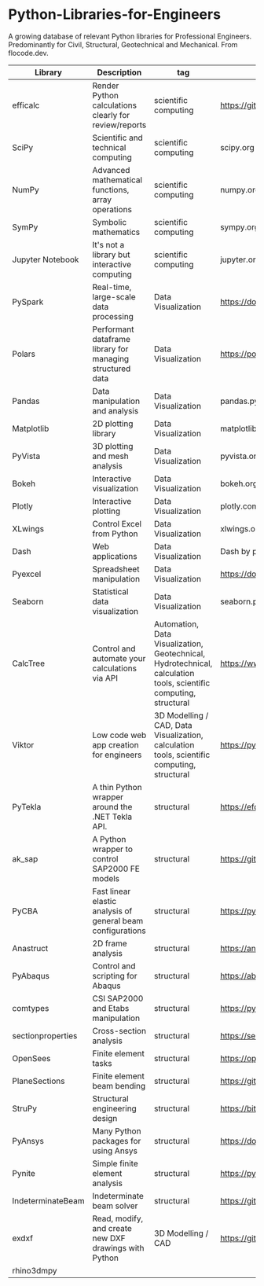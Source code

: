 # Python-Libraries-for-Engineers
A growing database of relevant Python libraries for Professional Engineers. Predominantly for Civil, Structural, Geotechnical and Mechanical. From flocode.dev.

| Library | Description                                                          | tag | Link |
|---------|----------------------------------------------------------------------|-----|------|
| efficalc | Render Python calculations clearly for review/reports | scientific computing | https://github.com/youandvern/efficalc |
| SciPy | Scientific and technical computing | scientific computing | scipy.org |
| NumPy | Advanced mathematical functions, array operations | scientific computing | numpy.org |
| SymPy | Symbolic mathematics | scientific computing | sympy.org |
| Jupyter Notebook | It's not a library but interactive computing | scientific computing | jupyter.org |
| PySpark | Real-time, large-scale data processing | Data Visualization | https://domino.ai/data-science-dictionary/pyspark |
| Polars | Performant dataframe library for managing structured data | Data Visualization | https://pola.rs/ |
| Pandas | Data manipulation and analysis | Data Visualization | pandas.pydata.org |
| Matplotlib | 2D plotting library | Data Visualization | matplotlib.org |
| PyVista | 3D plotting and mesh analysis | Data Visualization | pyvista.org |
| Bokeh | Interactive visualization | Data Visualization | bokeh.org |
| Plotly | Interactive plotting | Data Visualization | plotly.com |
| XLwings | Control Excel from Python | Data Visualization | xlwings.org |
| Dash | Web applications | Data Visualization | Dash by plotly.com |
| Pyexcel | Spreadsheet manipulation | Data Visualization | https://docs.pyexcel.org/en/latest/ |
| Seaborn | Statistical data visualization | Data Visualization | seaborn.pydata.org |
| CalcTree | Control and automate your calculations via API | Automation, Data Visualization, Geotechnical, Hydrotechnical, calculation tools, scientific computing, structural | https://www.calctree.com/product/api |
| Viktor | Low code web app creation for engineers | 3D Modelling / CAD, Data Visualization, calculation tools, scientific computing, structural | https://pypi.org/project/viktor/ |
| PyTekla | A thin Python wrapper around the .NET Tekla API. | structural | https://efdiloreto.github.io/PyTekla/api_reference/ |
| ak_sap | A Python wrapper to control SAP2000 FE models | structural | https://github.com/rpakishore/ak_sap |
| PyCBA | Fast linear elastic analysis of general beam configurations | structural | https://pypi.org/project/PyCBA/ |
| Anastruct | 2D frame analysis | structural | https://anastruct.readthedocs.io/en/latest/ |
| PyAbaqus | Control and scripting for Abaqus | structural | https://abqpy.readthedocs.io/projects/pyabaqus/en/latest/ |
| comtypes | CSI SAP2000 and Etabs manipulation | structural | https://pythonhosted.org/comtypes/ |
| sectionproperties | Cross-section analysis | structural | https://sectionproperties.readthedocs.io |
| OpenSees | Finite element tasks | structural | https://opensees.berkeley.edu/ |
| PlaneSections | Finite element beam bending | structural | https://github.com/cslotboom/planesections#Documentation |
| StruPy | Structural engineering design | structural | https://bitbucket.org/struthonteam/strupy/wiki/Home |
| PyAnsys | Many Python packages for using Ansys | structural | https://docs.pyansys.com/ |
| Pynite | Simple finite element analysis | structural | https://pynite.readthedocs.io/en/latest/index.html |
| IndeterminateBeam | Indeterminate beam solver | structural | https://github.com/JesseBonanno/IndeterminateBeam |
| exdxf | Read, modify, and create new DXF drawings with Python | 3D Modelling / CAD | https://github.com/mozman/ezdxf |
| rhino3dmpy |
